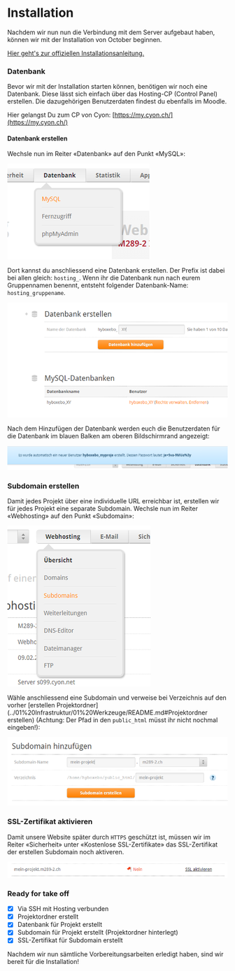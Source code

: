 # Installation

Nachdem wir nun nun die Verbindung mit dem Server aufgebaut haben, können wir mit der Installation von October beginnen.

[Hier geht's zur offiziellen Installationsanleitung.](https://docs.octobercms.com/2.x/setup/installation.html)

### Datenbank

Bevor wir mit der Installation starten können, benötigen wir noch eine Datenbank. Diese lässt sich einfach über das Hosting-CP (Control Panel) erstellen. Die dazugehörigen Benutzerdaten findest du ebenfalls im Moodle.

Hier gelangst Du zum CP von Cyon: [https://my.cyon.ch/](https://my.cyon.ch/)

#### Datenbank erstellen

Wechsle nun im Reiter «Datenbank» auf den Punkt «MySQL»:

![Menüpunkt für Datenbanken](res/01.png)

Dort kannst du anschliessend eine Datenbank erstellen. Der Prefix ist dabei bei allen gleich: `hosting_`. Wenn ihr die Datenbank nun nach eurem Gruppennamen benennt, entsteht folgender Datenbank-Name: `hosting_gruppename`.

![Bezeichnung der Datenbank mit Prefix](res/02.png)

Nach dem Hinzufügen der Datenbank werden euch die Benutzerdaten für die Datenbank im blauen Balken am oberen Bildschirmrand angezeigt:

![Benutzerdaten für Datenbank](res/03.png)

### Subdomain erstellen

Damit jedes Projekt über eine individuelle URL erreichbar ist, erstellen wir für jedes Projekt eine separate Subdomain. Wechsle nun im Reiter «Webhosting» auf den Punkt «Subdomain»:

![Subdomain einrichten](res/04.png)

Wähle anschliessend eine Subdomain und verweise bei Verzeichnis auf den vorher [erstellen Projektordner](../01%20Infrastruktur/01%20Werkzeuge/README.md#Projektordner erstellen) (Achtung: Der Pfad in den `public_html` müsst ihr nicht nochmal eingeben!):

![Subdomain erstellen](res/05.png)

### SSL-Zertifikat aktivieren

Damit unsere Website später durch `HTTPS` geschützt ist, müssen wir im Reiter «Sicherheit» unter «Kostenlose SSL-Zertifikate» das SSL-Zertifikat der erstellen Subdomain noch aktiveren.

![SSL-Zertifikat erstellen](res/06.png)

### Ready for take off

- [x] Via SSH mit Hosting verbunden
- [x] Projektordner erstellt
- [x] Datenbank für Projekt erstellt
- [x] Subdomain für Projekt erstellt (Projektordner hinterlegt)
- [x] SSL-Zertifikat für Subdomain erstellt

Nachdem wir nun sämtliche Vorbereitungsarbeiten erledigt haben, sind wir bereit für die Installation!